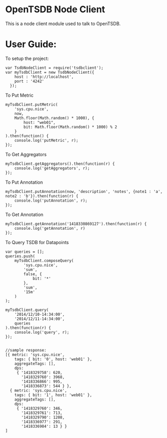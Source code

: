 OpenTSDB Node Client
====================
This is a node client module used to talk to OpenTSDB.


User Guide:
===========

To setup the project:
```
var TsdbNodeClient = require('tsdbclient');
var myTsdbClient = new TsdbNodeClient({
    host : 'http://localhost',
    port : '4242'
  });
```


To Put Metric
```
myTsdbClient.putMetric(
    'sys.cpu.nice',
    now,
    Math.floor(Math.random() * 1000), {
        host: "web01",
        bit: Math.floor(Math.random() * 1000) % 2
    }
).then(function() {
    console.log('putMetric', r);
});
```

To Get Aggregators
```
myTsdbClient.getAggregators().then(function(r) {
    console.log('getAggregators', r);
});
```


To Put Annotation
```
myTsdbClient.putAnnotation(now, 'description', 'notes', {note1 : 'a', note2 : 'b'}).then(function(r) {
    console.log('putAnnotation', r);
});
```

To Get Annotation
```
myTsdbClient.getAnnotation('1418330869127').then(function(r) {
    console.log('getAnnotation', r)
});
```



To Query TSDB for Datapoints
```
var queries = [];
queries.push(
    myTsdbClient.composeQuery(
        'sys.cpu.nice',
        'sum',
        false, {
            bit: '*'
        },
        'sum',
        '15m'
    )
);

myTsdbClient.query(
    '2014/12/10-14:34:00',
    '2014/12/11-14:34:00',
    queries
).then(function(r) {
    console.log('query', r);
});


//sample response:
[{ metric: 'sys.cpu.nice',
    tags: { bit: '0', host: 'web01' },
    aggregateTags: [],
    dps: 
     { '1418329758': 620,
       '1418329760': 3968,
       '1418336866': 995,
       '1418336873': 544 } },
  { metric: 'sys.cpu.nice',
    tags: { bit: '1', host: 'web01' },
    aggregateTags: [],
    dps: 
     { '1418329760': 346,
       '1418329761': 713,
       '1418329790': 1208,
       '1418336977': 291,
       '1418336984': 13 } }
]
```
